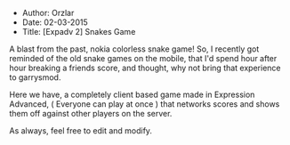 - Author: Orzlar
- Date: 02-03-2015
- Title: [Expadv 2] Snakes Game

A blast from the past, nokia colorless snake game!
So, I recently got reminded of the old snake games on the mobile, that I'd spend hour after hour breaking a friends score, and thought, why not bring that experience to garrysmod.

Here we have, a completely client based game made in Expression Advanced, ( Everyone can play at once ) that networks scores and shows them off against other players on the server.

As always, feel free to edit and modify.